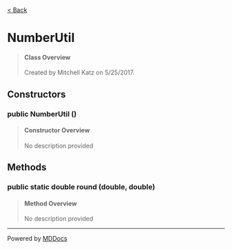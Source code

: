 [< Back](..)
# NumberUtil #
>#### Class Overview ####
>Created by Mitchell Katz on 5/25/2017.
## Constructors ##
### public NumberUtil () ###
>#### Constructor Overview ####
>No description provided
>
## Methods ##
### public static double round (double, double) ###
>#### Method Overview ####
>No description provided
>

---
Powered by [MDDocs](https://github.com/VRCube/MDDocs)